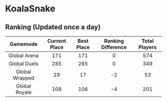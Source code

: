 # KoalaSnake

## Ranking (Updated once a day)
| Gamemode | Current Place | Best Place | Ranking Difference | Total Players |
|:--------:|:-------------:|:----------:|:------------------:|:-------------:|
| Global Arena | 171 | 171 | 0 | 574 |
| Global Duels | 285 | 285 | 0 | 349 |
| Global Wrapped | 29 | 17 | -2 | 53 |
| Global Royale | 108 | 106 | -4 | 201 |

